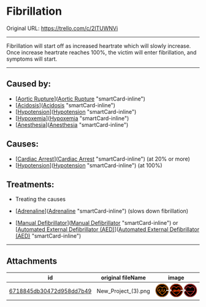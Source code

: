 # Fibrillation

Original URL: https://trello.com/c/2ITUWNVi

---

Fibrillation will start off as increased heartrate which will slowly increase. Once increase heartrate reaches 100%, the victim will enter fibrillation, and symptoms will start.

---

## Caused by:

- [[Aortic Rupture](../Torso/Aortic%20Rupture.md)]([Aortic Rupture](../Torso/Aortic%20Rupture.md) "smartCard-inline")
- [[Acidosis](../Blood/Acidosis.md)]([Acidosis](../Blood/Acidosis.md) "smartCard-inline")
- [[Hypotension](../Blood/Hypotension.md)]([Hypotension](../Blood/Hypotension.md) "smartCard-inline")
- [[Hypoxemia](../Blood/Hypoxemia.md)]([Hypoxemia](../Blood/Hypoxemia.md) "smartCard-inline")
- [[Anesthesia](../Torso/Anesthesia.md)]([Anesthesia](../Torso/Anesthesia.md) "smartCard-inline")

## Causes:

- [[Cardiac Arrest](Cardiac%20Arrest.md)]([Cardiac Arrest](Cardiac%20Arrest.md) "smartCard-inline") (at 20% or more)
- [[Hypotension](../Blood/Hypotension.md)]([Hypotension](../Blood/Hypotension.md) "smartCard-inline") (at 100%)

## Treatments:

- Treating the causes

- [[Adrenaline](../Items/Adrenaline.md)]([Adrenaline](../Items/Adrenaline.md) "smartCard-inline") (slows down fibrillation)
- [[Manual Defibrillator](../Items/Manual%20Defibrillator.md)]([Manual Defibrillator](../Items/Manual%20Defibrillator.md) "smartCard-inline") or [[Automated External Defibrillator (AED)](../Items/Automated%20External%20Defibrillator%20(AED).md)]([Automated External Defibrillator (AED)](../Items/Automated%20External%20Defibrillator%20(AED).md) "smartCard-inline")

---

## Attachments

id | original fileName | image
---|---|---
[6718845db30472d958dd7b49](./Fibrillation%20-%20Attachments/6718845db30472d958dd7b49.png) | New_Project_(3).png | ![New Project (3).png\|200](./Fibrillation%20-%20Attachments/6718845db30472d958dd7b49.png)